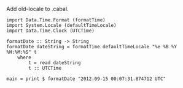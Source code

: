 Add old-locale to .cabal.

    import Data.Time.Format (formatTime)
    import System.Locale (defaultTimeLocale)
    import Data.Time.Clock (UTCTime) 
    
    formatDate :: String -> String
    formatDate dateString = formatTime defaultTimeLocale "%e %B %Y %H:%M:%S" t
        where 
            t = read dateString
            t :: UTCTime
        
    main = print $ formatDate "2012-09-15 00:07:31.874712 UTC"